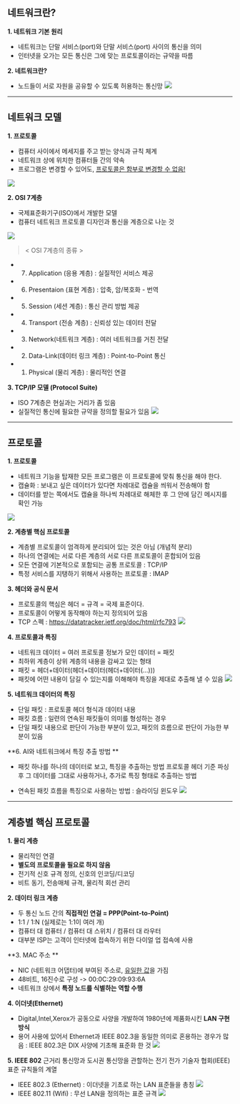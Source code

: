 

## 네트워크란?

**1. 네트워크 기본 원리**
- 네트워크는 단말 서비스(port)와 단말 서비스(port) 사이의 통신을 의미
- 인터넷을 오가는 모든 통신은 그에 맞는 프로토콜이라는 규약을 따름



**2. 네트워크란?**
- 노드들이 서로 자원을 공유할 수 있도록 허용하는 통신망
![](https://t1.daumcdn.net/cfile/blog/120A243B50F00CB404)

- - -

## 네트워크 모델

**1. 프로토콜**
- 컴퓨터 사이에서 메세지를 주고 받는 양식과 규칙 체계
- 네트워크 상에 위치한 컴퓨터들 간의 약속
- 프로그램은 변경할 수 있어도, <u>프로토콜은 함부로 변경할 수 없음!</u>

![](https://images.velog.io/images/hm1lee/post/ca776a7e-d45c-4b55-b885-c380273fd213/image.png)


**2. OSI 7계층**
- 국제표준화기구(ISO)에서 개발한 모델
- 컴퓨터 네트워크 프로토콜 디자인과 통신을 계층으로 나눈 것 

![](http://faq.hostway.co.kr/files/attach/images/784/434/001/679c0026b17573f5f0ba7edcafe8ad20.jpg)

> < OSI 7계층의 종류 >
  * 7. Application (응용 계층) : 실질적인 서비스 제공
  * 6. Presentaion (표현 계층) : 압축, 암/복호화 - 번역
  * 5. Session (세션 계층) : 통신 관리 방법 제공
  * 4. Transport (전송 계층) : 신뢰성 있는 데이터 전달
  * 3. Network(네트워크 계층) : 여러 네트워크를 거친 전달
  * 2. Data-Link(데이터 링크 계층) : Point-to-Point 통신
  * 1. Physical (물리 계층) : 물리적인 연결
  


**3. TCP/IP 모델 (Protocol Suite)**
- ISO 7계층은 현실과는 거리가 좀 있음
- 실질적인 통신에 필요한 규약을 정의할 필요가 있음
![](https://images.velog.io/images/hm1lee/post/d231ec28-315c-4978-b5b7-a185e0525d7d/image.png)

- - - 

## 프로토콜

**1. 프로토콜**
- 네트워크 기능을 탑재한 모든 프로그램은 이 프로토콜에 맞춰 통신을 해야 한다.
- 캡슐화 : 보내고 싶은 데이터가 있다면 차례대로 캡슐을 씌워서 전송해야 함
- 데이터를 받는 쪽에서도 캡슐을 하나씩 차례대로 해체한 후 그 안에 담긴 메시지를 확인 가능

![](https://images.velog.io/images/hm1lee/post/8ab9c17b-9738-430e-8477-bb298f1a7c14/image.png)



**2. 계층별 핵심 프로토콜**
- 계층별 프로토콜이 엄격하게 분리되어 있는 것은 아님 (개념적 분리)
- 하나의 연결에는 서로 다른 계층의 서로 다른 프로토콜이 혼합되어 있음
- 모든 연결에 기본적으로 포함되는 공통 프로토콜 : TCP/IP
- 특정 서비스를 지탱하기 위해서 사용하는 프로토콜 : IMAP



**3. 헤더와 공식 문서**
- 프로토콜의 핵심은 헤더 = 규격 = 국제 표준이다.
- 프로토콜이 어떻게 동작해야 하는지 정의되어 있음
- TCP 스펙 :  https://datatracker.ietf.org/doc/html/rfc793
![](https://images.velog.io/images/hm1lee/post/cfb693a5-c524-4fe2-80a4-59e2543445fc/image.png)


 
**4. 프로토콜과 특징**
- 네트워크 데이터 = 여러 프로토콜 정보가 모인 데이터 = 패킷
- 최하위 계층이 상위 계층의 내용을 감싸고 있는 형태
- 패킷 = 헤더+데이터(헤더+데이터(헤더+데이터(...)))
- 패킷에 어떤 내용이 담길 수 있는지를 이해해야 특징을 제대로 추출해 낼 수 있음
![](https://images.velog.io/images/hm1lee/post/e11b8f1e-91d5-4b6e-80de-be640da1e3f9/image.png)

**5. 네트워크 데이터의 특징**
- 단일 패킷 : 프로토콜 헤더 형식과 데이터 내용
- 패킷 흐름 : 일련의 연속된 패킷들이 의미를 형성하는 경우
- 단일 패킷 내용으로 판단이 가능한 부분이 있고, 패킷의 흐름으로 판단이 가능한 부분이 있음


**6. AI와 네트워크에서 특징 추출 방법 **

- 패킷 하나를 하나의 데이터로 보고, 특징을 추출하는 방법
프로토콜 헤더 기준 파싱 후 그 데이터를 그대로 사용하거나, 추가로 특징 형태로 추출하는 방법

- 연속된 패킷 흐름을 특징으로 사용하는 방법 : 슬라이딩 윈도우
![](https://images.velog.io/images/hm1lee/post/24404c94-7632-42a3-a6bd-f39ee44da68c/image.png)

- - -

## 계층별 핵심 프로토콜

**1. 물리 계층**
- 물리적인 연결
- **별도의 프로토콜을 필요로 하지 않음**
- 전기적 신호 규격 정의, 신호의 인코딩/디코딩
- 비트 동기, 전송매체 규격, 물리적 회선 관리


**2. 데이터 링크 계층**
- 두 통신 노드 간의 **직접적인 연걸 = PPP(Point-to-Point)**
- 1:1 / 1:N (실제로는 1:1이 여러 개)
- 컴퓨터 대 컴퓨터 / 컴퓨터 대 스위치 / 컴퓨터 대 라우터
- 대부분 ISP는 고객이 인터넷에 접속하기 위한 다이얼 업 접속에 사용


**3. MAC 주소 **
- NIC (네트워크 어댑터)에 부여된 주소로, <u>유일한 값</u>을 가짐
- 48비트, 16진수로 구성 -> 00:0C:29:09:93:6A
- 네트워크 상에서 **특정 노드를 식별하는 역할 수행**


**4. 이더넷(Ethernet)**
- Digital,Intel,Xerox가 공동으로 사양을 개발하여 1980년에 제품화시킨 **LAN 구현 방식**
- 용어 사용에 있어서 Ethernet과 IEEE 802.3을 동일한 의미로 혼용하는 경우가 많음 : IEEE 802.3은 DIX 사양에 기초해 표준화 한 것
![](https://images.velog.io/images/hm1lee/post/9b8f6a05-5d0e-4dd3-a783-61298cee0923/image.png)


**5. IEEE 802**
근거리 통신망과 도시권 통신망을 관할하는 전기 전가 기술자 협회(IEEE) 표준 규칙들의 계열

- IEEE 802.3 (Ethernet) : 이더넷을 기초로 하는 LAN 표준들을 총칭
![](https://images.velog.io/images/hm1lee/post/aee2dcf6-6039-4758-92b6-ac2668d832ef/image.png)
- IEEE 802.11 (Wifi) : 무선 LAN을 정의하는 표준 규격 
![](https://images.velog.io/images/hm1lee/post/af426602-cd16-43ec-882d-c960208795b0/image.png)
